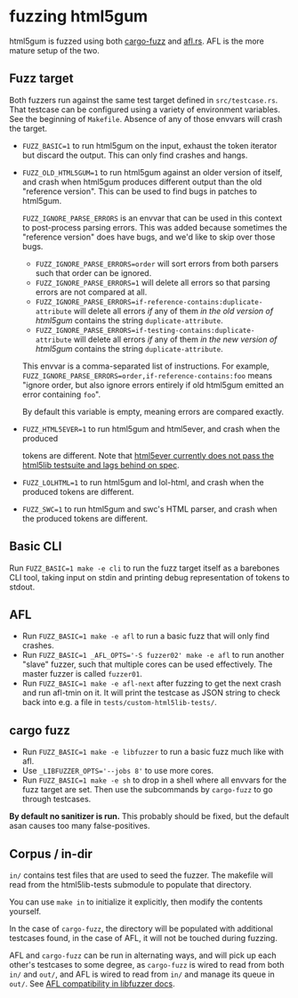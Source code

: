 # fuzzing html5gum

html5gum is fuzzed using both [cargo-fuzz](https://github.com/rust-fuzz/cargo-fuzz) and [afl.rs](https://github.com/rust-fuzz/afl.rs). AFL is the more mature setup of the two.

## Fuzz target

Both fuzzers run against the same test target defined in `src/testcase.rs`.
That testcase can be configured using a variety of environment variables. See
the beginning of `Makefile`. Absence of any of those envvars will crash the
target.

* `FUZZ_BASIC=1` to run html5gum on the input, exhaust the token iterator but
  discard the output. This can only find crashes and hangs.
* `FUZZ_OLD_HTML5GUM=1` to run html5gum against an older version of itself, and
  crash when html5gum produces different output than the old "reference
  version". This can be used to find bugs in patches to html5gum.

  `FUZZ_IGNORE_PARSE_ERRORS` is an envvar that can be used in this context to
  post-process parsing errors. This was added because sometimes the "reference
  version" does have bugs, and we'd like to skip over those bugs.

  * `FUZZ_IGNORE_PARSE_ERRORS=order` will sort errors from both parsers such that order can be ignored.
  * `FUZZ_IGNORE_PARSE_ERRORS=1` will delete all errors so that parsing errors are not compared at all.
  * `FUZZ_IGNORE_PARSE_ERRORS=if-reference-contains:duplicate-attribute` will delete all errors _if_ any of them _in the old version of html5gum_ contains the string `duplicate-attribute`.
  * `FUZZ_IGNORE_PARSE_ERRORS=if-testing-contains:duplicate-attribute` will delete all errors _if_ any of them _in the new version of html5gum_ contains the string `duplicate-attribute`.

  This envvar is a comma-separated list of instructions. For example,
  `FUZZ_IGNORE_PARSE_ERRORS=order,if-reference-contains:foo` means "ignore
  order, but also ignore errors entirely if old html5gum emitted an error
  containing `foo`".

  By default this variable is empty, meaning errors are compared exactly.

* `FUZZ_HTML5EVER=1` to run html5gum and html5ever, and crash when the produced

  tokens are different. Note that [html5ever currently does not pass the
  html5lib testsuite and lags behind on
  spec](https://github.com/servo/html5ever/issues/459).

* `FUZZ_LOLHTML=1` to run html5gum and lol-html, and crash when the produced
  tokens are different.

* `FUZZ_SWC=1` to run html5gum and swc's HTML parser, and crash when the
  produced tokens are different.

## Basic CLI

Run `FUZZ_BASIC=1 make -e cli` to run the fuzz target itself as a barebones CLI
tool, taking input on stdin and printing debug representation of tokens to
stdout.

## AFL

* Run `FUZZ_BASIC=1 make -e afl` to run a basic fuzz that will only find crashes.
* Run `FUZZ_BASIC=1 _AFL_OPTS='-S fuzzer02' make -e afl` to run another "slave"
  fuzzer, such that multiple cores can be used effectively. The master fuzzer
  is called `fuzzer01`.
* Run `FUZZ_BASIC=1 make -e afl-next` after fuzzing to get the next crash and
  run afl-tmin on it. It will print the testcase as JSON string to check back
  into e.g. a file in `tests/custom-html5lib-tests/`.

## cargo fuzz

* Run `FUZZ_BASIC=1 make -e libfuzzer` to run a basic fuzz much like with afl.
* Use `_LIBFUZZER_OPTS='--jobs 8'` to use more cores.
* Run `FUZZ_BASIC=1 make -e sh` to drop in a shell where all envvars for the
  fuzz target are set. Then use the subcommands by `cargo-fuzz` to go through
  testcases.

**By default no sanitizer is run.** This probably should be fixed, but the default
asan causes too many false-positives.

## Corpus / in-dir

`in/` contains test files that are used to seed the fuzzer. The makefile will
read from the html5lib-tests submodule to populate that directory.

You can use `make in` to initialize it explicitly, then modify the contents
yourself.

In the case of `cargo-fuzz`, the directory will be populated with additional
testcases found, in the case of AFL, it will not be touched during fuzzing.

AFL and `cargo-fuzz` can be run in alternating ways, and will pick up each
other's testcases to some degree, as `cargo-fuzz` is wired to read from both
`in/` and `out/`, and AFL is wired to read from `in/` and manage its queue in
`out/`. See [AFL compatibility in libfuzzer
docs](https://llvm.org/docs/LibFuzzer.html#afl-compatibility).

